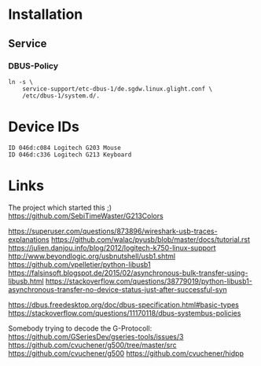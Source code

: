 # Installation

## Service

### DBUS-Policy

    ln -s \
        service-support/etc-dbus-1/de.sgdw.linux.glight.conf \
        /etc/dbus-1/system.d/.


# Device IDs

    ID 046d:c084 Logitech G203 Mouse
    ID 046d:c336 Logitech G213 Keyboard

# Links

The project which started this ;) 
https://github.com/SebiTimeWaster/G213Colors

https://superuser.com/questions/873896/wireshark-usb-traces-explanations
https://github.com/walac/pyusb/blob/master/docs/tutorial.rst
https://julien.danjou.info/blog/2012/logitech-k750-linux-support
http://www.beyondlogic.org/usbnutshell/usb1.shtml
https://github.com/vpelletier/python-libusb1
https://falsinsoft.blogspot.de/2015/02/asynchronous-bulk-transfer-using-libusb.html
https://stackoverflow.com/questions/38779019/python-libusb1-asynchronous-transfer-no-device-status-just-after-successful-syn

https://dbus.freedesktop.org/doc/dbus-specification.html#basic-types
https://stackoverflow.com/questions/11170118/dbus-systembus-policies

Somebody trying to decode the G-Protocoll:
https://github.com/GSeriesDev/gseries-tools/issues/3
https://github.com/cvuchener/g500/tree/master/src
https://github.com/cvuchener/g500
https://github.com/cvuchener/hidpp